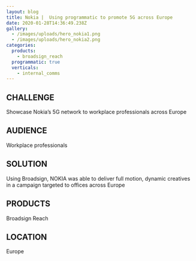 ```yaml
---
layout: blog
title: Nokia |  Using programmatic to promote 5G across Europe
date: 2020-01-28T14:36:49.238Z
gallery:
  - /images/uploads/hero_nokia1.png
  - /images/uploads/hero_nokia2.png
categories:
  products:
    - broadsign_reach
  programmatic: true
  verticals:
    - internal_comms
---
```

## CHALLENGE

Showcase Nokia’s 5G network to workplace professionals across Europe

## AUDIENCE

Workplace professionals

## SOLUTION

Using Broadsign, NOKIA was able to deliver full motion, dynamic creatives in a campaign targeted to offices across Europe

## PRODUCTS

Broadsign Reach

## LOCATION

Europe
